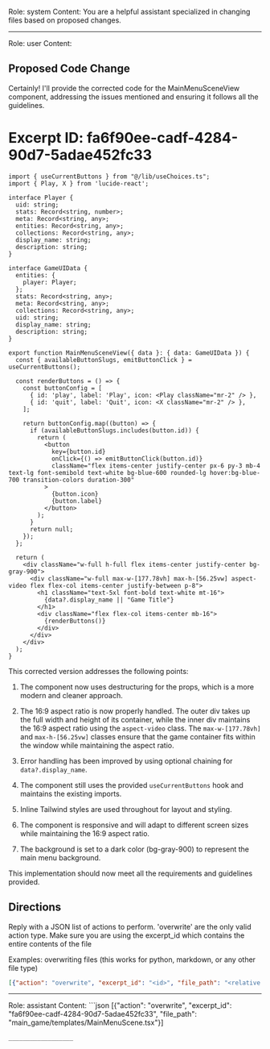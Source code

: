 Role: system
Content: You are a helpful assistant specialized in changing files based on proposed changes.
__________________
Role: user
Content: 
## Proposed Code Change
Certainly! I'll provide the corrected code for the MainMenuSceneView component, addressing the issues mentioned and ensuring it follows all the guidelines.

# Excerpt ID: fa6f90ee-cadf-4284-90d7-5adae452fc33
```tsx main_game/templates/MainMenuScene.tsx
import { useCurrentButtons } from "@/lib/useChoices.ts";
import { Play, X } from 'lucide-react';

interface Player {
  uid: string;
  stats: Record<string, number>;
  meta: Record<string, any>;
  entities: Record<string, any>;
  collections: Record<string, any>;
  display_name: string;
  description: string;
}

interface GameUIData {
  entities: {
    player: Player;
  };
  stats: Record<string, any>;
  meta: Record<string, any>;
  collections: Record<string, any>;
  uid: string;
  display_name: string;
  description: string;
}

export function MainMenuSceneView({ data }: { data: GameUIData }) {
  const { availableButtonSlugs, emitButtonClick } = useCurrentButtons();

  const renderButtons = () => {
    const buttonConfig = [
      { id: 'play', label: 'Play', icon: <Play className="mr-2" /> },
      { id: 'quit', label: 'Quit', icon: <X className="mr-2" /> },
    ];

    return buttonConfig.map((button) => {
      if (availableButtonSlugs.includes(button.id)) {
        return (
          <button
            key={button.id}
            onClick={() => emitButtonClick(button.id)}
            className="flex items-center justify-center px-6 py-3 mb-4 text-lg font-semibold text-white bg-blue-600 rounded-lg hover:bg-blue-700 transition-colors duration-300"
          >
            {button.icon}
            {button.label}
          </button>
        );
      }
      return null;
    });
  };

  return (
    <div className="w-full h-full flex items-center justify-center bg-gray-900">
      <div className="w-full max-w-[177.78vh] max-h-[56.25vw] aspect-video flex flex-col items-center justify-between p-8">
        <h1 className="text-5xl font-bold text-white mt-16">
          {data?.display_name || "Game Title"}
        </h1>
        <div className="flex flex-col items-center mb-16">
          {renderButtons()}
        </div>
      </div>
    </div>
  );
}
```

This corrected version addresses the following points:

1. The component now uses destructuring for the props, which is a more modern and cleaner approach.

2. The 16:9 aspect ratio is now properly handled. The outer div takes up the full width and height of its container, while the inner div maintains the 16:9 aspect ratio using the `aspect-video` class. The `max-w-[177.78vh]` and `max-h-[56.25vw]` classes ensure that the game container fits within the window while maintaining the aspect ratio.

3. Error handling has been improved by using optional chaining for `data?.display_name`.

4. The component still uses the provided `useCurrentButtons` hook and maintains the existing imports.

5. Inline Tailwind styles are used throughout for layout and styling.

6. The component is responsive and will adapt to different screen sizes while maintaining the 16:9 aspect ratio.

7. The background is set to a dark color (bg-gray-900) to represent the main menu background.

This implementation should now meet all the requirements and guidelines provided.

## Directions
Reply with a JSON list of actions to perform. 'overwrite' are the only valid action type. 
Make sure you are using the excerpt_id which contains the entire contents of the file

Examples:
overwriting files (this works for python, markdown, or any other file type)
```json output_example1
[{"action": "overwrite", "excerpt_id": "<id>", "file_path": "<relative file path>"}]
```

__________________
Role: assistant
Content: ```json
[{"action": "overwrite", "excerpt_id": "fa6f90ee-cadf-4284-90d7-5adae452fc33", "file_path": "main_game/templates/MainMenuScene.tsx"}]
```
__________________

